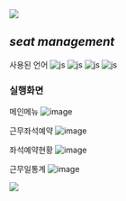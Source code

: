 <img src="https://capsule-render.vercel.app/api?type=waving&color=BDBDC8&height=120&width=100%&section=header" />

## *seat management*


사용된 언어
![js](https://img.shields.io/badge/HTML-239120?style=for-the-badge&logo=html5&logoColor=white)
![js](https://img.shields.io/badge/CSS-239120?&style=for-the-badge&logo=css3&logoColor=white)
![js](https://img.shields.io/badge/JavaScript-F7DF1E?style=for-the-badge&logo=JavaScript&logoColor=white)
![js](https://img.shields.io/badge/Java-ED8B00?style=for-the-badge&logo=openjdk&logoColor=white)




### 실행화면


메인메뉴
![image](https://github.com/user-attachments/assets/c598a505-98ae-4f37-82e7-2acaddd5afa0)



근무좌석예약
![image](https://github.com/user-attachments/assets/9402d2d9-9c87-4351-9e58-0cc23051f7bd)



좌석예약현황
![image](https://github.com/user-attachments/assets/20c7d853-820f-4cba-b784-447349641eef)



근무일통계
![image](https://github.com/user-attachments/assets/10bafc21-51fb-40f6-a475-6c7ac233ac5a)



<img src="https://capsule-render.vercel.app/api?type=waving&color=BDBDC8&height=120&width=100%&section=footer" />
